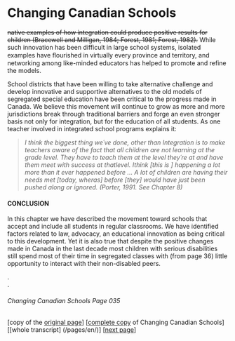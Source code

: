 # Changing Canadian Schools
~~native examples of how integration could produce positive
results for children (Bracewell and Milligan, 1984; Forest,
1981; Forest, 1982).~~
While such innovation has been difficult in large school systems, isolated examples have ﬂourished in virtually every province and territory, and networking among like-minded educators has helped to promote and refine the models.  

School districts that have been willing to take alternative challenge and develop innovative and supportive alternatives to the old models of segregated special education have been critical to the progress made in Canada. We believe this movement will continue to grow as more and more jurisdictions break through  traditional barriers and forge an even stronger basis not only for integration, but for the education of all students. As one teacher involved in integrated school programs explains it:  

> *I think the biggest thing we´ve done, other than Integration is to make teachers aware of the fact that all children are not learning at the grade level. They have to teach them at the level they´re at and have them meet with success at thatlevel. Ithink [this is ] happening a lot more than it ever happened before ... A lot of children are having their needs met [today, wheras] before [they] would have just been pushed along or ignored. (Porter, 1991. See Chapter 8)*  

#### CONCLUSION
In this chapter we have described the movement toward schools that accept and include all students in regular classrooms. We have identified factors related to law, advocacy, an educational innovation as being critical to this development. Yet it is also true that despite the positive changes made in Canada in the last decade most children with serious disabilities still spend most of their time in segregated classes with (from page 36) little opportunity to interact with their non-disabled peers.

.  
.  

###### Changing Canadian Schools Page 035

[copy of the [original page](/copies-from-original/CCS035.png)]
[[complete copy](/copies-from-original/BestCopy_Changing_Canadian_Schools_Perspectives_on_Disability_and_Inclusion.pdf) of Changing Canadian Schools]
[[whole transcript] (/pages/en/)]
[[next page](Changing_Canadian_Schools-036)]

